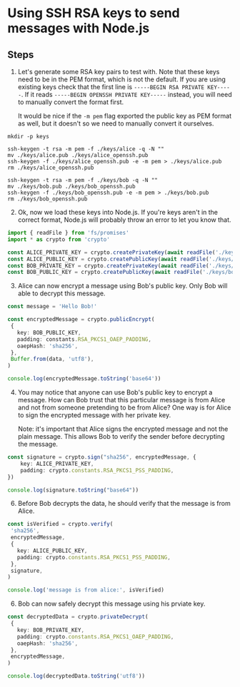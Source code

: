 # Using SSH RSA keys to send messages with Node.js

## Steps

1. Let's generate some RSA key pairs to test with. Note that these keys need to
   be in the PEM format, which is not the default. If you are using existing
   keys check that the first line is `-----BEGIN RSA PRIVATE KEY-----`. If it
   reads `-----BEGIN OPENSSH PRIVATE KEY-----` instead, you will need to
   manually convert the format first.

   It would be nice if the `-m pem` flag exported the public key as PEM format
   as well, but it doesn't so we need to manually convert it ourselves.

```shell
mkdir -p keys

ssh-keygen -t rsa -m pem -f ./keys/alice -q -N ""
mv ./keys/alice.pub ./keys/alice_openssh.pub
ssh-keygen -f ./keys/alice_openssh.pub -e -m pem > ./keys/alice.pub
rm ./keys/alice_openssh.pub

ssh-keygen -t rsa -m pem -f ./keys/bob -q -N ""
mv ./keys/bob.pub ./keys/bob_openssh.pub
ssh-keygen -f ./keys/bob_openssh.pub -e -m pem > ./keys/bob.pub
rm ./keys/bob_openssh.pub
```

2. Ok, now we load these keys into Node.js. If you're keys aren't in the
   correct format, Node.js will probably throw an error to let you know that.

```typescript
import { readFile } from 'fs/promises'
import * as crypto from 'crypto'

const ALICE_PRIVATE_KEY = crypto.createPrivateKey(await readFile('./keys/alice'))
const ALICE_PUBLIC_KEY = crypto.createPublicKey(await readFile('./keys/alice.pub'))
const BOB_PRIVATE_KEY = crypto.createPrivateKey(await readFile('./keys/bob'))
const BOB_PUBLIC_KEY = crypto.createPublicKey(await readFile('./keys/bob.pub'))
```

3. Alice can now encrypt a message using Bob's public key. Only Bob will able to decrypt this message.

```typescript
const message = 'Hello Bob!'

const encryptedMessage = crypto.publicEncrypt(
 {
   key: BOB_PUBLIC_KEY,
   padding: constants.RSA_PKCS1_OAEP_PADDING,
   oaepHash: 'sha256',
 },
 Buffer.from(data, 'utf8'),
)

console.log(encryptedMessage.toString('base64'))
```

4. You may notice that anyone can use Bob's public key to encrypt a message.
   How can Bob trust that this particular message is from Alice and not from
   someone pretending to be from Alice? One way is for Alice to sign the
   encrypted message with her private key.

   Note: it's important that Alice signs the encrypted message and not the
   plain message. This allows Bob to verify the sender before decrypting the
   message.

```typescript
const signature = crypto.sign("sha256", encryptedMessage, {
	key: ALICE_PRIVATE_KEY,
	padding: crypto.constants.RSA_PKCS1_PSS_PADDING,
})

console.log(signature.toString("base64"))
```

6. Before Bob decrypts the data, he should verify that the message is from
   Alice.

```typescript
const isVerified = crypto.verify(
 'sha256',
 encryptedMessage,
 {
   key: ALICE_PUBLIC_KEY,
   padding: crypto.constants.RSA_PKCS1_PSS_PADDING,
 },
 signature,
)

console.log('message is from alice:', isVerified)
```

6. Bob can now safely decrypt this message using his prviate key.

```typescript
const decryptedData = crypto.privateDecrypt(
 {
   key: BOB_PRIVATE_KEY,
   padding: crypto.constants.RSA_PKCS1_OAEP_PADDING,
   oaepHash: 'sha256',
 },
 encryptedMessage,
)

console.log(decryptedData.toString('utf8'))
```

